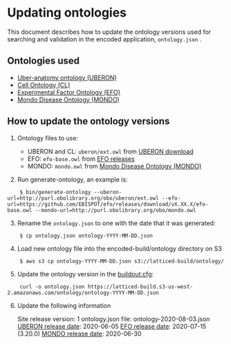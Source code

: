 Updating ontologies
=========================

This document describes how to update the ontology versions used for searching and validation in the encoded application, ```ontology.json``` .

Ontologies used
---------------- 

* [Uber-anatomy ontology (UBERON)]
* [Cell Ontology (CL)]
* [Experimental Factor Ontology (EFO)]
* [Mondo Disease Ontology (MONDO)]

How to update the ontology versions
---------------- 

1. Ontology files to use:
	
	* UBERON and CL: `uberon/ext.owl` from [UBERON download]
	* EFO: `efo-base.owl` from [EFO releases]
	* MONDO: `mondo.owl` from [Mondo Disease Ontology (MONDO)]

2. Run generate-ontology, an example is: 
```
	$ bin/generate-ontology --uberon-url=http://purl.obolibrary.org/obo/uberon/ext.owl --efo-url=https://github.com/EBISPOT/efo/releases/download/vX.XX.X/efo-base.owl --mondo-url=http://purl.obolibrary.org/obo/mondo.owl
```
3. Rename the ```ontology.json``` to one with the date that it was generated:
```
	$ cp ontology.json ontology-YYYY-MM-DD.json
```
4. Load new ontology file into the encoded-build/ontology directory on S3
```
	$ aws s3 cp ontology-YYYY-MM-DD.json s3://latticed-build/ontology/
```
5.  Update the ontology version in the [buildout.cfg]:
```
	curl -o ontology.json https://latticed-build.s3-us-west-2.amazonaws.com/ontology/ontology-YYYY-MM-DD.json
```
6.  Update the following information
    
    Site release version: 1
    ontology.json file: ontology-2020-08-03.json
    [UBERON release date]: 2020-06-05
    [EFO release date]: 2020-07-15 (3.20.0)
    [MONDO release date]: 2020-06-30

[Uber-anatomy ontology (UBERON)]: http://uberon.org/
[Cell Ontology (CL)]: https://github.com/obophenotype/cell-ontology
[Experimental Factor Ontology (EFO)]: http://www.ebi.ac.uk/efo
[Mondo Disease Ontology (MONDO)]: http://obofoundry.org/ontology/mondo.html
[UBERON download]: http://uberon.github.io/downloads.html
[EFO releases]: https://github.com/EBISPOT/efo/releases
[buildout.cfg]: ../../../buildout.cfg
[UBERON release date]: http://svn.code.sf.net/p/obo/svn/uberon/releases/
[EFO release date]: https://github.com/EBISPOT/efo/releases
[MONDO release date]: https://github.com/monarch-initiative/mondo/releases
